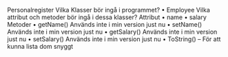 Personalregister
Vilka Klasser bör ingå i programmet?
•	Employee
Vilka attribut och metoder bör ingå i dessa klasser?
Attribut
•	name
•	salary
Metoder
•	getName() Används inte i min version just nu
•	setName() Används inte i min version just nu
•	getSalary() Används inte i min version just nu
•	setSalary() Används inte i min version just nu
•	ToString() – För att kunna lista dom snyggt
